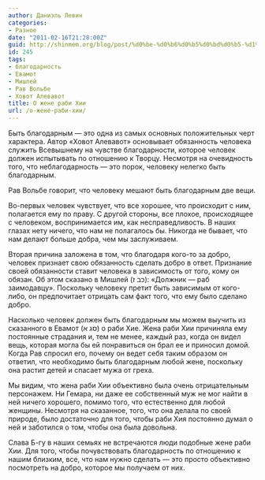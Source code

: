 ```yaml
---
author: Даниэль Левин
categories:
- Разное
date: "2011-02-16T21:28:00Z"
guid: http://shinmem.org/blog/post/%d0%be-%d0%b6%d0%b5%d0%bd%d0%b5-%d1%80%d0%b0%d0%b1%d0%b8-%d1%85%d0%b8%d0%b8
id: 245
tags:
- благодарность
- Евамот
- Мишлей
- Рав Вольбе
- Ховот Алевавот
title: О жене раби Хии
url: /о-жене-раби-хии/
---
```

<!--more-->

Быть благодарным — это одна из самых основных положительных черт характера. Автор «Ховот Алевавот» основывает обязанность человека служить Всевышнему на чувстве благодарности, которое человек должен испытывать по отношению к Творцу. Несмотря на очевидность того, что неблагодарность — это порок, человеку нелегко быть благодарным. 

Рав Вольбе говорит, что человеку мешают быть благодарным две вещи. 

Во-первых человек чувствует, что все хорошее, что происходит с ним, полагается ему по праву. С другой стороны, все плохое, происходящее с человеком, воспринимается им, как несправедливость. В наших глазах нету ничего, что нам не полагалось бы. Никогда не бывает, что нам делают больше добра, чем мы заслуживаем. 

Вторая причина заложена в том, что благодаря кого-то за добро, человек признает свою обязанность сделать добро в ответ. Признание своей обязанности ставит человека в зависимость от того, кому он обязан. Об этом сказано в Мишлей (כב ז): «Должник — раб заимодавцу». Поскольку человеку претит быть зависимым от кого-либо, он предпочитает отрицать сам факт того, что ему было сделано добро. 

Насколько человек должен быть благодарным мы можем выучить из сказанного в Евамот (סג א) о раби Хие. Жена раби Хии причиняла ему постоянные страдания и, тем не менее, каждый раз, когда он видел вещь, которая могла бы ей понравиться он брал ее и приносил домой. Когда Рав спросил его, почему он ведет себя таким образом он ответил, что необходимо быть благодарным любой жене, поскольку она растит детей и спасает мужа от греха. 

Мы видим, что жена раби Хии объективно была очень отрицательным персонажем. Ни Гемара, ни даже ее собственный муж не мог найти в ней ничего хорошего, помимо того, что естественно для любой женщины. Несмотря на сказанное, того, что она делала по своей природе, было достаточно для того, чтобы раби Хия постоянно думал о ней и заботился о том, чтобы она была довольна. 

Слава Б-гу в наших семьях не встречаются люди подобные жене раби Хии. Для того, чтобы почувствовать благодарность по отношению к нашим близким, все, что нам нужно сделать — это просто объективно посмотреть на добро, которое мы получаем от них.